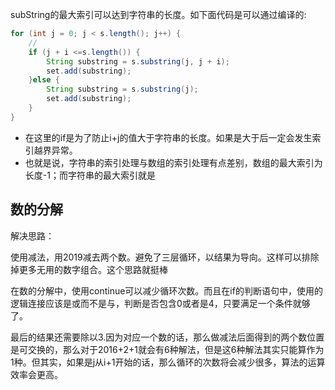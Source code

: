 subString的最大索引可以达到字符串的长度。如下面代码是可以通过编译的:

```java
for (int j = 0; j < s.length(); j++) {
    //
    if (j + i <=s.length()) {
        String substring = s.substring(j, j + i);
        set.add(substring);
    }else {
        String substring = s.substring(j);
        set.add(substring);
    }
}
```

- 在这里的if是为了防止i+j的值大于字符串的长度。如果是大于后一定会发生索引越界异常。
- 也就是说，字符串的索引处理与数组的索引处理有点差别，数组的最大索引为长度-1；而字符串的最大索引就是

## 数的分解

解决思路：

使用减法，用2019减去两个数。避免了三层循环，以结果为导向。这样可以排除掉更多无用的数字组合。这个思路就挺棒

在数的分解中，使用continue可以减少循环次数。而且在if的判断语句中，使用的逻辑连接应该是或而不是与，判断是否包含0或者是4，只要满足一个条件就够了。

最后的结果还需要除以3.因为对应一个数的话，那么做减法后面得到的两个数位置是可交换的，那么对于2016+2+1就会有6种解法，但是这6种解法其实只能算作为1种。但其实，如果是j从i+1开始的话，那么循环的次数将会减少很多，算法的运算效率会更高。